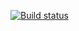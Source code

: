 [![Build status](https://ci.appveyor.com/api/projects/status/eqmbb5l73bwvjtc8/branch/main?svg=true)](https://ci.appveyor.com/project/RomanAgapitovQA54/docker-5092t/branch/main)
